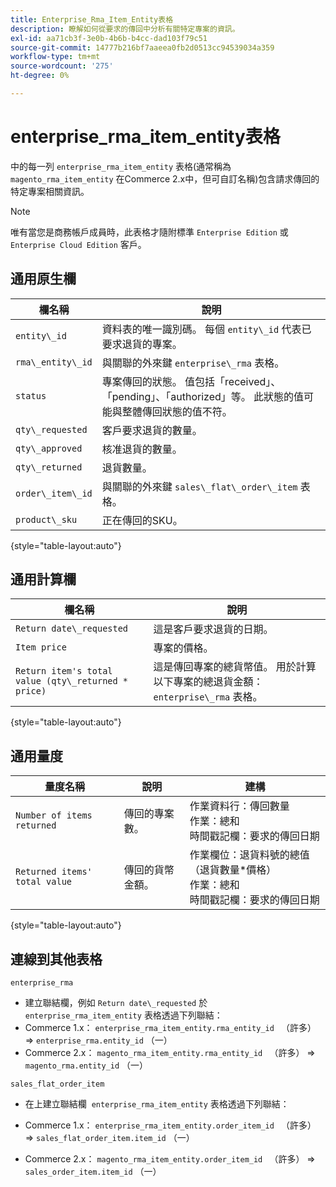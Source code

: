 ```yaml
---
title: Enterprise_Rma_Item_Entity表格
description: 瞭解如何從要求的傳回中分析有關特定專案的資訊。
exl-id: aa71cb3f-3e0b-4b6b-b4cc-dad103f79c51
source-git-commit: 14777b216bf7aaeea0fb2d0513cc94539034a359
workflow-type: tm+mt
source-wordcount: '275'
ht-degree: 0%

---
```


# enterprise_rma_item_entity表格

中的每一列 `enterprise_rma_item_entity` 表格(通常稱為 `magento_rma_item_entity` 在Commerce 2.x中，但可自訂名稱)包含請求傳回的特定專案相關資訊。

>[!NOTE]
>
>唯有當您是商務帳戶成員時，此表格才隨附標準 `Enterprise Edition` 或 `Enterprise Cloud Edition` 客戶。

## 通用原生欄

| **欄名稱** | **說明** |
|---|---|
| `entity\_id` | 資料表的唯一識別碼。 每個 `entity\_id` 代表已要求退貨的專案。 |
| `rma\_entity\_id` | 與關聯的外來鍵 `enterprise\_rma` 表格。 |
| `status` | 專案傳回的狀態。 值包括「received」、「pending」、「authorized」等。 此狀態的值可能與整體傳回狀態的值不符。 |
| `qty\_requested` | 客戶要求退貨的數量。 |
| `qty\_approved` | 核准退貨的數量。 |
| `qty\_returned` | 退貨數量。 |
| `order\_item\_id` | 與關聯的外來鍵 `sales\_flat\_order\_item` 表格。 |
| `product\_sku` | 正在傳回的SKU。 |

{style="table-layout:auto"}

## 通用計算欄

| **欄名稱** | **說明** |
|---|---|
| `Return date\_requested` | 這是客戶要求退貨的日期。 |
| `Item price` | 專案的價格。 |
| `Return item's total value (qty\_returned * price)` | 這是傳回專案的總貨幣值。 用於計算以下專案的總退貨金額： `enterprise\_rma` 表格。 |

{style="table-layout:auto"}

## 通用量度

| **量度名稱** | **說明** | **建構** |
|---|---|---|
| `Number of items returned` | 傳回的專案數。 | 作業資料行：傳回數量<br>作業：總和<br>時間戳記欄：要求的傳回日期 |
| `Returned items' total value` | 傳回的貨幣金額。 | 作業欄位：退貨料號的總值（退貨數量*價格）<br>作業：總和<br>時間戳記欄：要求的傳回日期 |

{style="table-layout:auto"}

## 連線到其他表格

`enterprise_rma`

* 建立聯結欄，例如 `Return date\_requested` 於 `enterprise_rma_item_entity` 表格透過下列聯結：
* Commerce 1.x： `enterprise_rma_item_entity.rma_entity_id ` （許多） => `enterprise_rma.entity_id` （一）
* Commerce 2.x： `magento_rma_item_entity.rma_entity_id ` （許多） => `magento_rma.entity_id` （一）

`sales_flat_order_item`

* 在上建立聯結欄  `enterprise_rma_item_entity` 表格透過下列聯結：

* Commerce 1.x： `enterprise_rma_item_entity.order_item_id ` （許多） => `sales_flat_order_item.item_id` （一）
* Commerce 2.x： `magento_rma_item_entity.order_item_id ` （許多） => `sales_order_item.item_id` （一）

